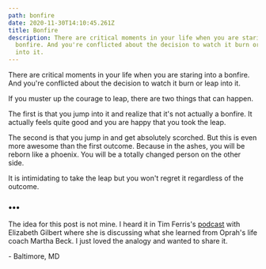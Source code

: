 ```yaml
---
path: bonfire
date: 2020-11-30T14:10:45.261Z
title: Bonfire
description: There are critical moments in your life when you are staring into a
  bonfire. And you're conflicted about the decision to watch it burn or leap
  into it.
---
```

There are critical moments in your life when you are staring into a bonfire. And you're conflicted about the decision to watch it burn or leap into it.

If you muster up the courage to leap, there are two things that can happen. 

The first is that you jump into it and realize that it's not actually a bonfire. It actually feels quite good and you are happy that you took the leap.

The second is that you jump in and get absolutely scorched. But this is even more awesome than the first outcome. Because in the ashes, you will be reborn like a phoenix. You will be a totally changed person on the other side.

It is intimidating to take the leap but you won't regret it regardless of the outcome.

### •••

The idea for this post is not mine. I heard it in Tim Ferris's [podcast](https://tim.blog/2020/05/08/elizabeth-gilbert/) with Elizabeth Gilbert where she is discussing what she learned from Oprah's life coach Martha Beck. I just loved the analogy and wanted to share it.

\- Baltimore, MD